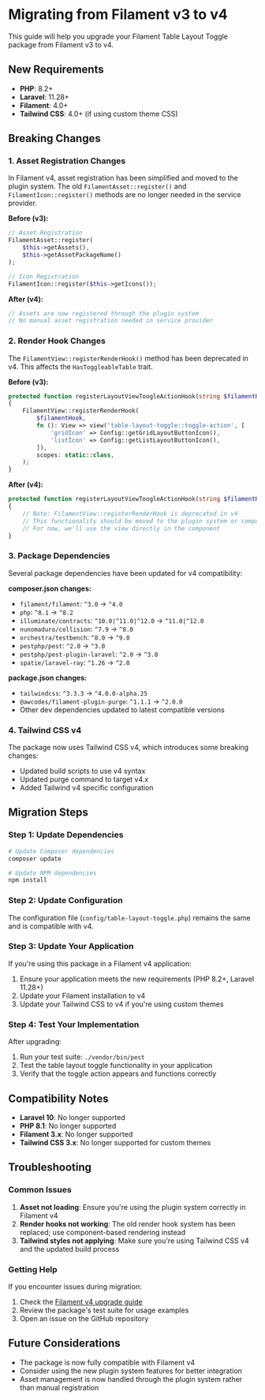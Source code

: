 # Migrating from Filament v3 to v4

This guide will help you upgrade your Filament Table Layout Toggle package from Filament v3 to v4.

## New Requirements

- **PHP**: 8.2+
- **Laravel**: 11.28+
- **Filament**: 4.0+
- **Tailwind CSS**: 4.0+ (if using custom theme CSS)

## Breaking Changes

### 1. Asset Registration Changes

In Filament v4, asset registration has been simplified and moved to the plugin system. The old `FilamentAsset::register()` and `FilamentIcon::register()` methods are no longer needed in the service provider.

**Before (v3):**
```php
// Asset Registration
FilamentAsset::register(
    $this->getAssets(),
    $this->getAssetPackageName()
);

// Icon Registration
FilamentIcon::register($this->getIcons());
```

**After (v4):**
```php
// Assets are now registered through the plugin system
// No manual asset registration needed in service provider
```

### 2. Render Hook Changes

The `FilamentView::registerRenderHook()` method has been deprecated in v4. This affects the `HasToggleableTable` trait.

**Before (v3):**
```php
protected function registerLayoutViewToogleActionHook(string $filamentHook)
{
    FilamentView::registerRenderHook(
        $filamentHook,
        fn (): View => view('table-layout-toggle::toggle-action', [
            'gridIcon' => Config::getGridLayoutButtonIcon(),
            'listIcon' => Config::getListLayoutButtonIcon(),
        ]),
        scopes: static::class,
    );
}
```

**After (v4):**
```php
protected function registerLayoutViewToogleActionHook(string $filamentHook)
{
    // Note: FilamentView::registerRenderHook is deprecated in v4
    // This functionality should be moved to the plugin system or component registration
    // For now, we'll use the view directly in the component
}
```

### 3. Package Dependencies

Several package dependencies have been updated for v4 compatibility:

**composer.json changes:**
- `filament/filament`: `^3.0` → `^4.0`
- `php`: `^8.1` → `^8.2`
- `illuminate/contracts`: `^10.0|^11.0|^12.0` → `^11.0|^12.0`
- `nunomaduro/collision`: `^7.9` → `^8.0`
- `orchestra/testbench`: `^8.0` → `^9.0`
- `pestphp/pest`: `^2.0` → `^3.0`
- `pestphp/pest-plugin-laravel`: `^2.0` → `^3.0`
- `spatie/laravel-ray`: `^1.26` → `^2.0`

**package.json changes:**
- `tailwindcss`: `^3.3.3` → `^4.0.0-alpha.25`
- `@awcodes/filament-plugin-purge`: `^1.1.1` → `^2.0.0`
- Other dev dependencies updated to latest compatible versions

### 4. Tailwind CSS v4

The package now uses Tailwind CSS v4, which introduces some breaking changes:

- Updated build scripts to use v4 syntax
- Updated purge command to target v4.x
- Added Tailwind v4 specific configuration

## Migration Steps

### Step 1: Update Dependencies

```bash
# Update Composer dependencies
composer update

# Update NPM dependencies
npm install
```

### Step 2: Update Configuration

The configuration file (`config/table-layout-toggle.php`) remains the same and is compatible with v4.

### Step 3: Update Your Application

If you're using this package in a Filament v4 application:

1. Ensure your application meets the new requirements (PHP 8.2+, Laravel 11.28+)
2. Update your Filament installation to v4
3. Update your Tailwind CSS to v4 if you're using custom themes

### Step 4: Test Your Implementation

After upgrading:

1. Run your test suite: `./vendor/bin/pest`
2. Test the table layout toggle functionality in your application
3. Verify that the toggle action appears and functions correctly

## Compatibility Notes

- **Laravel 10**: No longer supported
- **PHP 8.1**: No longer supported
- **Filament 3.x**: No longer supported
- **Tailwind CSS 3.x**: No longer supported for custom themes

## Troubleshooting

### Common Issues

1. **Asset not loading**: Ensure you're using the plugin system correctly in Filament v4
2. **Render hooks not working**: The old render hook system has been replaced; use component-based rendering instead
3. **Tailwind styles not applying**: Make sure you're using Tailwind CSS v4 and the updated build process

### Getting Help

If you encounter issues during migration:

1. Check the [Filament v4 upgrade guide](https://filamentphp.com/docs/4.x/upgrade-guide)
2. Review the package's test suite for usage examples
3. Open an issue on the GitHub repository

## Future Considerations

- The package is now fully compatible with Filament v4
- Consider using the new plugin system features for better integration
- Asset management is now handled through the plugin system rather than manual registration

